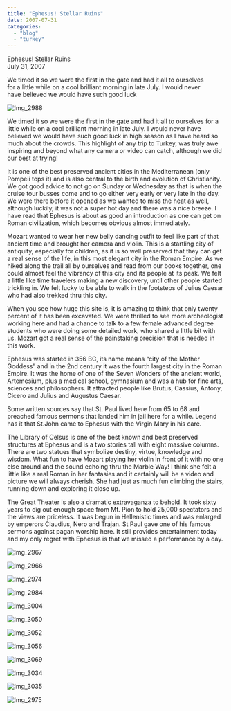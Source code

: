 ```yaml
---
title: "Ephesus! Stellar Ruins"
date: 2007-07-31
categories: 
  - "blog"
  - "turkey"
---
```


Ephesus! Stellar Ruins  
July 31, 2007

We timed it so we were the first in the gate and had it all to ourselves  
for a little while on a cool brilliant morning in late July. I would never  
have believed we would have such good luck

<!--more-->

![Img_2988](https://pub-ac94b3f306b24c0dba4238943c97f2e1.r2.dev/photos/uncategorized/2008/02/29/img_2988.png)

We timed it so we were the first in the gate and had it all to ourselves for a little while on a cool brilliant morning in late July. I would never have believed we would have such good luck in high season as I have heard so much about the crowds. This highlight of any trip to Turkey, was truly awe inspiring and beyond what any camera or video can catch, although we did our best at trying!

It is one of the best preserved ancient cities in the Mediterranean (only Pompeii tops it) and is also central to the birth and evolution of Christianity. We got good advice to not go on Sunday or Wednesday as that is when the cruise tour busses come and to go either very early or very late in the day. We were there before it opened as we wanted to miss the heat as well, although luckily, it was not a super hot day and there was a nice breeze. I have read that Ephesus is about as good an introduction as one can get on Roman civilization, which becomes obvious almost immediately.

Mozart wanted to wear her new belly dancing outfit to feel like part of that ancient time and brought her camera and violin. This is a startling city of antiquity, especially for children, as it is so well preserved that they can get a real sense of the life, in this most elegant city in the Roman Empire. As we hiked along the trail all by ourselves and read from our books together, one could almost feel the vibrancy of this city and its people at its peak. We felt a little like time travelers making a new discovery, until other people started trickling in. We felt lucky to be able to walk in the footsteps of Julius Caesar who had also trekked thru this city.

When you see how huge this site is, it is amazing to think that only twenty percent of it has been excavated. We were thrilled to see more archeologist working here and had a chance to talk to a few female advanced degree students who were doing some detailed work, who shared a little bit with us. Mozart got a real sense of the painstaking precision that is needed in this work.

Ephesus was started in 356 BC, its name means “city of the Mother Goddess” and in the 2nd century it was the fourth largest city in the Roman Empire. It was the home of one of the Seven Wonders of the ancient world, Artemesium, plus a medical school, gymnasium and was a hub for fine arts, sciences and philosophers. It attracted people like Brutus, Cassius, Antony, Cicero and Julius and Augustus Caesar.

Some written sources say that St. Paul lived here from 65 to 68 and preached famous sermons that landed him in jail here for a while. Legend has it that St.John came to Ephesus with the Virgin Mary in his care.

The Library of Celsus is one of the best known and best preserved structures at Ephesus and is a two stories tall with eight massive columns. There are two statues that symbolize destiny, virtue, knowledge and wisdom. What fun to have Mozart playing her violin in front of it with no one else around and the sound echoing thru the Marble Way! I think she felt a little like a real Roman in her fantasies and it certainly will be a video and picture we will always cherish. She had just as much fun climbing the stairs, running down and exploring it close up.

The Great Theater is also a dramatic extravaganza to behold. It took sixty years to dig out enough space from Mt. Pion to hold 25,000 spectators and the views are priceless. It was begun in Hellenistic times and was enlarged by emperors Claudius, Nero and Trajan. St Paul gave one of his famous sermons against pagan worship here. It still provides entertainment today and my only regret with Ephesus is that we missed a performance by a day.

![Img_2967](https://pub-ac94b3f306b24c0dba4238943c97f2e1.r2.dev/photos/uncategorized/2008/02/29/img_2967.png)

![Img_2966](https://pub-ac94b3f306b24c0dba4238943c97f2e1.r2.dev/photos/uncategorized/2008/02/29/img_2966.png)

![Img_2974](https://pub-ac94b3f306b24c0dba4238943c97f2e1.r2.dev/photos/uncategorized/2008/02/29/img_2974.png)

![Img_2984](https://pub-ac94b3f306b24c0dba4238943c97f2e1.r2.dev/photos/uncategorized/2008/02/29/img_2984.png)

![Img_3004](https://pub-ac94b3f306b24c0dba4238943c97f2e1.r2.dev/photos/uncategorized/2008/02/29/img_3004.png)

![Img_3050](https://pub-ac94b3f306b24c0dba4238943c97f2e1.r2.dev/photos/uncategorized/2008/02/29/img_3050.png)

![Img_3052](https://pub-ac94b3f306b24c0dba4238943c97f2e1.r2.dev/photos/uncategorized/2008/02/29/img_3052.png)

![Img_3056](https://pub-ac94b3f306b24c0dba4238943c97f2e1.r2.dev/photos/uncategorized/2008/02/29/img_3056.png)

![Img_3069](https://pub-ac94b3f306b24c0dba4238943c97f2e1.r2.dev/photos/uncategorized/2008/02/29/img_3069.png)

![Img_3034](https://pub-ac94b3f306b24c0dba4238943c97f2e1.r2.dev/photos/uncategorized/2008/02/29/img_3034.png)

![Img_3035](https://pub-ac94b3f306b24c0dba4238943c97f2e1.r2.dev/photos/uncategorized/2008/02/29/img_3035.png)

![Img_2975](https://pub-ac94b3f306b24c0dba4238943c97f2e1.r2.dev/photos/uncategorized/2008/02/29/img_2975.png)
